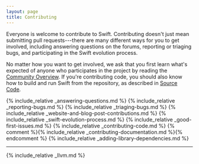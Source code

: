 ```yaml
---
layout: page
title: Contributing
---
```


Everyone is welcome to contribute to Swift.
Contributing doesn't just mean submitting pull requests---there
are many different ways for you to get involved,
including answering questions on the forums,
reporting or triaging bugs, and participating in the Swift evolution process.

No matter how you want to get involved,
we ask that you first learn what's expected
of anyone who participates in the project
by reading the [Community Overview](/community).
If you're contributing code, you should also know how to build and run
Swift from the repository,
as described in [Source Code](/documentation/source-code).

{% include_relative _answering-questions.md %}
{% include_relative _reporting-bugs.md %}
{% include_relative _triaging-bugs.md %}
{% include_relative _website-and-blog-post-contributions.md %}
{% include_relative _swift-evolution-process.md %}
{% include_relative _good-first-issues.md %}
{% include_relative _contributing-code.md %}
{% comment %}{% include_relative _contributing-documentation.md %}{% endcomment %}
{% include_relative _adding-library-dependencies.md %}

* * *

{% include_relative _llvm.md %}
